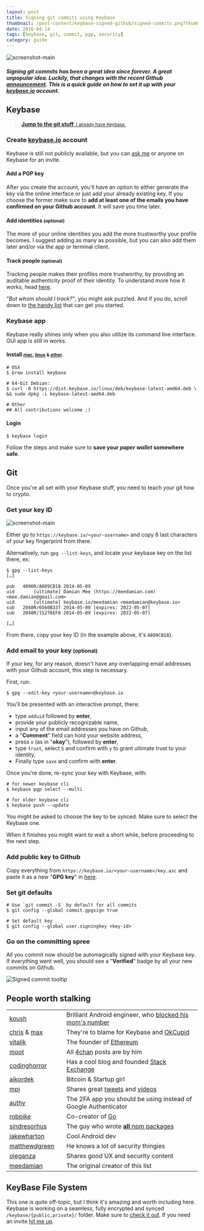 ```yaml
---
layout: post
title: Signing git commits using Keybase
thumbnail: /post-content/keybase-signed-github/signed-commits.png?thumb
date: 2016-04-14
tags: [keybase, git, commit, pgp, security]
category: guide
---
```


![screenshot-main][img-signed-commits]

##### Signing git commits has been a great idea since forever. A  great _unpopular_ idea. Luckily, that changes with the recent Github [announcement][gh-gpg-signatures]. This is a quick guide on how to set it up with your [keybase.io][keybase] account.

## Keybase

> [**Jump to the git stuff**<small>, I already have Keybase.</small>][git-setup]

### Create [keybase.io][keybase] account

Keybase is still not publicly available, but you can [ask me][email] or anyone on Keybase for an invite.

#### Add a PGP key

After you create the account, you'll have an option to either generate the key via the online interface or just add your already existing key. If you choose the former make sure to **add at least one of the emails you have confirmed on your Github account**. It will save you time later.

#### Add identities <small>(optional)</small>

The more of your online identities you add the more trustworthy your profile becomes. I suggest adding as many as possible, but you can also add them later and/or via the app or terminal client.

#### Track people <small>(optional)</small>

Tracking people makes their profiles more trustworthy, by providing an auditable authenticity proof of their identity. To understand more how it works, head [here][tracking].

_"But whom should I track?"_, you might ask puzzled. And if you do, scroll down to [the handy list][keybase-list] that can get you started.

### Keybase app

Keybase really shines only when you also utilize its command line interface. GUI app is still in works.

#### Install <small>[mac][install-mac], [linux][install-linux] & [other][install-more].</small>

```shell
# OSX
$ brew install keybase

# 64-bit Debian:
$ curl -O https://dist.keybase.io/linux/deb/keybase-latest-amd64.deb \
&& sudo dpkg -i keybase-latest-amd64.deb

# Other
## All contributions welcome ;)
```

#### Login

```shell
$ keybase login
```

Follow the steps and make sure to **save your _paper wallet_ somewhere safe**.

## Git

Once you're all set with your Keybase stuff, you need to teach your git how to crypto.

### Get your key ID

![screenshot-main][img-key-id]

Either go to `https://keybase.io/<your-username>` and copy 8 last characters of your key fingerprint from there.

Alternatively, run `gpg --list-keys`, and locate your keybase key on the list there, ex:

```shell
$ gpg --list-keys
[…]

pub   4096R/A809CB18 2014-05-09
uid       [ultimate] Damian Mee (https://meedamian.com) <mee.damian@gmail.com>
uid       [ultimate] keybase.io/meedamian <meedamian@keybase.io>
sub   2048R/6560B337 2014-05-09 [expires: 2022-05-07]
sub   2048R/15276EF8 2014-05-09 [expires: 2022-05-07]

[…]
```

From there, copy your key ID (in the example above, it's `A809CB18`).

### Add email to your key <small>(optional)</small>

If your key, for any reason, doesn't have any overlapping email addresses with your Github account, this step is necessary.

First, run:

```shell
$ gpg --edit-key <your-username>@keybase.io
```

You'll be presented with an interactive prompt, there:

* type `adduid` followed by **enter**,
* provide your publicly recognizable name,
* input any of the email addresses you have on Github,
* a "**Comment**" field can hold your website address,
* press `o` (as in "**okay**"), followed by **enter**,
* type `trust`, select `5` and confirm with `y` to grant ultimate trust to your identity,
* Finally type `save` and confirm with **enter**.

Once you're done, re-sync your key with Keybase, with:

```shell
# for newer keybase cli
$ keybase pgp select --multi

# for older keybase cli
$ keybase push --update
```

You might be asked to choose the key to be synced. Make sure to select the Keybase one.

When it finishes you might want to wait a short while, before proceeding to the next step.

### Add public key to Github

Copy everything from `https://keybase.io/<your-username>/key.asc` and paste it as a new "**GPG key**" in [here][github-keys].

### Set git defaults

```shell
# Use `git commit -S` by default for all commits
$ git config --global commit.gpgsign true

# Set default key
$ git config --global user.signingkey <key-id>
```

### Go on the committing spree

All you commit now should be automagically signed with your Keybase key. If everything went well, you should see a "**Verified**" badge by all your new commits on Github.

![Signed commit tooltip][img-gh-tooltip]


## People worth stalking

||||
:-- | --- | :--
[koush][@koush]                 | | Brilliant Android engineer, who [blocked his mom's number][koush-mom]
[chris][@chris] & [max][@max]   | | They're to blame for Keybase and [OkCupid][okcupid]
[vitalik][@vitalik]             | | The founder of [Ethereum][ethereum]
[moot][@moot]                   | | All [4chan][4chan] posts are by him
[codinghorror][@codinghorror]   | | Has a cool blog and founded [Stack Exchange][stack]
[aikordek][@ai]                 | | Bitcoin & Startup girl
[mpj][@mpj]                     | | Shares great [tweets][mpj-twitter] and [videos][mpj-yt]
[authy][@authy]                 | | The 2FA app you should be using instead of Google Authenticator
[robpike][@rob]                 | | Co-creator of [Go][go]
[sindresorhus][@sindresorhus]   | | The guy who wrote [**all** npm packages][all-npm]
[jakewharton][@jakewharton]     | | Cool Android dev
[matthewdgreen][@matthewdgreen] | | He knows a lot of security thingies
[oleganza][@oleganza]           | | Shares good UX and security content
[meedamian][@meedamian]         | | The original creator of this list


## KeyBase File System

This one is quite off-topic, but I think it's amazing and worth including here. Keybase is working on a seamless, fully encrypted and synced `/keybase/{public,private}/` folder. Make sure to [check it out][kbfs]. If you need an invite [hit me up][email].


<!-- images -->
[img-signed-commits]: /post-content/keybase-signed-github/signed-commits.png?1
[img-key-id]:         /post-content/keybase-signed-github/key-id.png?1
[img-gh-tooltip]:     /post-content/keybase-signed-github/gh-tooltip.png?1

<!-- anchors-->
[git-setup]:    #git
[keybase-list]: #people-worth-stalking

<!-- URLs -->
[gh-gpg-signatures]:  https://github.com/blog/2144-gpg-signature-verification
[keybase]:            https://keybase.io
[tracking]:           https://keybase.io/docs/server_security/tracking
[install-mac]:        https://keybase.io/docs/the_app/install_osx
[install-linux]:      https://keybase.io/docs/the_app/install_linux
[install-more]:       https://keybase.io/download
[github-keys]:        https://github.com/settings/keys
[kbfs]:               https://keybase.io/docs/kbfs

<!-- other -->
[email]: mailto:keybase@meedamian.com?subject=Keybase+invite

<!-- recommended users -->
[@koush]:         https://keybase.io/koush
[@chris]:         https://keybase.io/chris
[@max]:           https://keybase.io/max
[@vitalik]:       https://keybase.io/vbuterin
[@moot]:          https://keybase.io/moot
[@codinghorror]:  https://keybase.io/codinghorror
[@ai]:            https://keybase.io/aikordek
[@mpj]:           https://keybase.io/mpj
[@authy]:         https://keybase.io/authy
[@rob]:           https://keybase.io/robpike
[@sindresorhus]:  https://keybase.io/sindresorhus
[@jakewharton]:   https://keybase.io/jakewharton
[@matthewdgreen]: https://keybase.io/matthewdgreen
[@oleganza]:      https://keybase.io/oleganza
[@meedamian]:     https://keybase.io/meedamian

<!-- recommended user's links-->
[koush-mom]:  https://goo.gl/kOqc68
[okcupid]:    https://www.okcupid.com
[ethereum]:   https://ethereum.org/
[4chan]:      https://www.4chan.org/
[mpj-twitter]:https://twitter.com/mpjme
[mpj-yt]:     https://www.youtube.com/c/mpjmevideos
[stack]:      https://stackexchange.com
[go]:         https://golang.org/
[all-npm]:    https://www.npmjs.com/~sindresorhus
